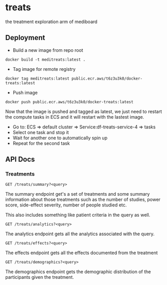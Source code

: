 # treats
the treatment exploration arm of mediboard

## Deployment

- Build a new image from repo root
```
docker build -t meditreats:latest .
```

- Tag image for remote registry
```
docker tag meditreats:latest public.ecr.aws/t6z3u3k0/docker-treats:latest
```

- Push image
```
docker push public.ecr.aws/t6z3u3k0/docker-treats:latest
```

Now that the image is pushed and tagged as latest, we just need to restart the compute tasks in ECS and it will restart with the lastest image.

- Go to: ECS => default cluster => Service:df-treats-service-4 => tasks
- Select one task and stop it
- Wait for another one to automatically spin up
- Repeat for the second task


## API Docs

### Treatments

```
GET /treats/summary?<query>
```
The summary endpoint get's a set of treatments and some summary information about those treatments such as the number of studies, power score, side-effect severity, number of people studied etc.

This also includes something like patient criteria in the query as well.

```
GET /treats/analytics?<query>
```
The analytics endpoint gets all the analytics associated with the query.

```
GET /treats/effects?<query>
```
The effects endpoint gets all the effects documented from the treatment

```
GET /treats/demographics?<query>
```
The demographics endpoint gets the demographic distribution of the participants given the treatment.


